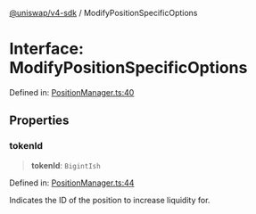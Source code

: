 [@uniswap/v4-sdk](https://github.com/Uniswap/sdks/tree/main/sdks/v4-sdk) / ModifyPositionSpecificOptions

# Interface: ModifyPositionSpecificOptions

Defined in: [PositionManager.ts:40](https://github.com/Uniswap/sdks/blob/c1c9f64f11640c79a680f539823458931629e6ed/sdks/v4-sdk/src/PositionManager.ts#L40)

## Properties

### tokenId

> **tokenId**: `BigintIsh`

Defined in: [PositionManager.ts:44](https://github.com/Uniswap/sdks/blob/c1c9f64f11640c79a680f539823458931629e6ed/sdks/v4-sdk/src/PositionManager.ts#L44)

Indicates the ID of the position to increase liquidity for.
